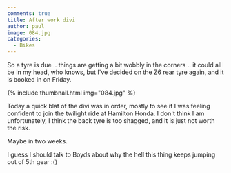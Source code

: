 ```yaml
---
comments: true
title: After work divi
author: paul
image: 084.jpg
categories:
  - Bikes
---
```

So a tyre is due .. things are getting a bit wobbly in the corners .. it could all be in my head, who knows, but I've decided on the Z6 rear tyre again, and it is booked in on Friday.

{% include thumbnail.html img="084.jpg" %}

Today a quick blat of the divi was in order, mostly to see if I was feeling confident to join the twilight ride at Hamilton Honda. I don't think I am unfortunately, I think the back tyre is too shagged, and it is just not worth the risk.

Maybe in two weeks.

I guess I should talk to Boyds about why the hell this thing keeps jumping out of 5th gear :()
